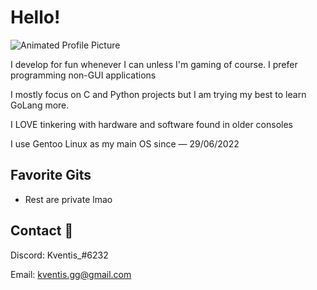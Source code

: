 
# Hello!

<img src="https://imgur.com/IQQnGTv.gif" style="text-align: right;" alt="Animated Profile Picture">

I develop for fun whenever I can unless I'm gaming of course. 
I prefer programming non-GUI applications 

I mostly focus on C and Python projects but I am trying my best to learn GoLang more.

I LOVE tinkering with hardware and software found in older consoles

I use Gentoo Linux as my main OS since — 29/06/2022

## Favorite Gits

- Rest are private lmao

## Contact 🥥

Discord: Kventis_#6232

Email: kventis.gg@gmail.com

